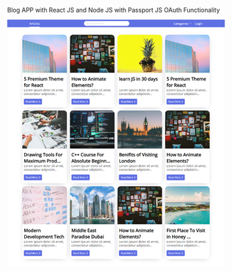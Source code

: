 Blog APP with React JS and Node JS with Passport JS OAuth Functionality


<img src="./preview-image.png" raw=true style="margin-right: 10px;"/>
